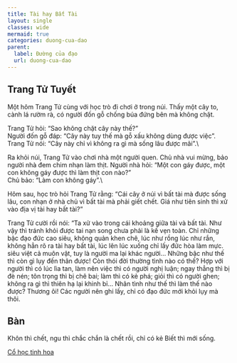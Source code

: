 ```yaml
---
title: Tài hay Bất Tài
layout: single
classes: wide
mermaid: true
categories: duong-cua-dao
parent:
  label: Đường của đạo
  url: duong-cua-dao
---
```


## Trang Tử Tuyết

Một hôm Trang Tử cùng với học trò đi chơi ở trong núi. Thấy một cây to, cành lá rườm rà, có người đốn gỗ chống búa đứng bên mà không chặt.

Trang Tử hỏi: “Sao không chặt cây này thế?”\
Người đốn gỗ đáp: “Cây này tuy thế mà gỗ xấu không dùng được việc”.\
Trang Tử nói: “Cây này chỉ vì không ra gì mà sống lâu được mãi”.\

Ra khỏi núi, Trang Tử vào chơi nhà một người quen. Chủ nhà vui mừng, bảo người nhà đem chim nhạn làm thịt.
Người nhà hỏi: “Một con gáy được, một con không gáy được thì làm thịt con nào?”\
Chủ bảo: “Làm con không gáy”.\

Hôm sau, học trò hỏi Trang Tử rằng:
“Cái cây ở núi vì bất tài mà được sống lâu, con nhạn ở nhà chủ vì bất tài
mà phải giết chết. Giá như tiên sinh thì xử vào địa vị tài hay bất tài?”

Trang Tử cười rồi nói: “Ta xử vào trong cái khoảng giữa tài và bất tài. Như vậy thì tránh khỏi được tai nạn song chưa phải là kế vẹn toàn. Chỉ những bậc đạo đức cao siêu, không quản khen chê, lúc như rồng lúc như rắn, không hẳn rõ ra tài hay bất tài, lúc lên lúc xuống chỉ lấy đức hòa làm mực. siêu việt cả muôn vật, tuy là người ma lại khác người… Những bậc như thế thì còn gì lụy đến thân được! Còn thói đời thường tình nào có thế? Hợp với người thì có lúc lìa tan, làm nên việc thì có người nghị luận; ngay thẳng thì bị đè nén; tôn trọng thì bị chê bai; làm thì có kẻ phá; giỏi thì có người ghen; không ra gì thì thiên hạ lại khinh bỉ… Nhân tình như thế thì làm thế nào được? Thương ôi! Các người nên ghi lấy, chỉ có đạo đức mới khỏi lụy mà thôi.

## Bàn
Khôn thì chết, ngu thì chắc chắn là chết rồi, chỉ có kẻ Biết thì mới sống.

> <cite>
<a target="_blank" href="https://omegaplus.vn/san-pham/co-hoc-tinh-hoa/">Cổ học tinh hoa</a>
</cite>